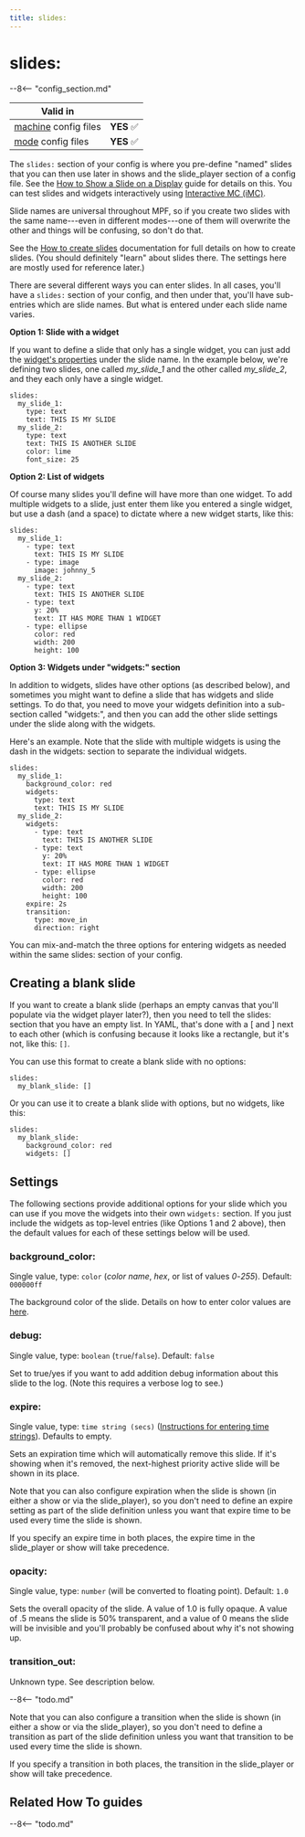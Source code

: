```yaml
---
title: slides:
---
```


# slides:


--8<-- "config_section.md"

| Valid in | |
|-----|:----:|
|[machine](instructions/machine_config.md) config files |**YES** :white_check_mark:|
|[mode](instructions/mode_config.md) config files|**YES** :white_check_mark:|

The `slides:` section of your config is where you pre-define "named"
slides that you can then use later in shows and the slide_player section
of a config file. See the
[How to Show a Slide on a Display](../mc/slides/showing_slides.md) guide
for details on this. You can test slides and widgets interactively using
[Interactive MC (iMC)](../tools/imc.md).

Slide names are universal throughout MPF, so if you create two slides
with the same name---even in different modes---one of them will
overwrite the other and things will be confusing, so don't do that.

See the [How to create slides](../mc/slides/creating_slides.md)
documentation for full details on how to create slides. (You should
definitely "learn" about slides there. The settings here are mostly
used for reference later.)

There are several different ways you can enter slides. In all cases,
you'll have a `slides:` section of your config, and then under that,
you'll have sub-entries which are slide names. But what is entered
under each slide name varies.

**Option 1: Slide with a widget**

If you want to define a slide that only has a single widget, you can
just add the
[widget's properties](../mc/widgets/types.md) under the slide name. In the example below, we're defining
two slides, one called *my_slide_1* and the other called *my_slide_2*,
and they each only have a single widget.

``` mpf-mc-config
slides:
  my_slide_1:
    type: text
    text: THIS IS MY SLIDE
  my_slide_2:
    type: text
    text: THIS IS ANOTHER SLIDE
    color: lime
    font_size: 25
```

**Option 2: List of widgets**

Of course many slides you'll define will have more than one widget. To
add multiple widgets to a slide, just enter them like you entered a
single widget, but use a dash (and a space) to dictate where a new
widget starts, like this:

``` mpf-mc-config
slides:
  my_slide_1:
    - type: text
      text: THIS IS MY SLIDE
    - type: image
      image: johnny_5
  my_slide_2:
    - type: text
      text: THIS IS ANOTHER SLIDE
    - type: text
      y: 20%
      text: IT HAS MORE THAN 1 WIDGET
    - type: ellipse
      color: red
      width: 200
      height: 100
```

**Option 3: Widgets under "widgets:" section**

In addition to widgets, slides have other options (as described below),
and sometimes you might want to define a slide that has widgets and
slide settings. To do that, you need to move your widgets definition
into a sub-section called "widgets:", and then you can add the other
slide settings under the slide along with the widgets.

Here's an example. Note that the slide with multiple widgets is using
the dash in the widgets: section to separate the individual widgets.

``` mpf-mc-config
slides:
  my_slide_1:
    background_color: red
    widgets:
      type: text
      text: THIS IS MY SLIDE
  my_slide_2:
    widgets:
      - type: text
        text: THIS IS ANOTHER SLIDE
      - type: text
        y: 20%
        text: IT HAS MORE THAN 1 WIDGET
      - type: ellipse
        color: red
        width: 200
        height: 100
    expire: 2s
    transition:
      type: move_in
      direction: right
```

You can mix-and-match the three options for entering widgets as needed
within the same slides: section of your config.

## Creating a blank slide

If you want to create a blank slide (perhaps an empty canvas that
you'll populate via the widget player later?), then you need to tell
the slides: section that you have an empty list. In YAML, that's done
with a \[ and \] next to each other (which is confusing because it looks
like a rectangle, but it's not, like this: `[]`.

You can use this format to create a blank slide with no options:

``` mpf-mc-config
slides:
  my_blank_slide: []
```

Or you can use it to create a blank slide with options, but no widgets,
like this:

``` mpf-mc-config
slides:
  my_blank_slide:
    background_color: red
    widgets: []
```

## Settings

The following sections provide additional options for your slide which
you can use if you move the widgets into their own `widgets:` section.
If you just include the widgets as top-level entries (like Options 1 and
2 above), then the default values for each of these settings below will
be used.

### background_color:

Single value, type: `color` (*color name*, *hex*, or list of values
*0*-*255*). Default: `000000ff`

The background color of the slide. Details on how to enter color values
are [here](instructions/colors.md).

### debug:

Single value, type: `boolean` (`true`/`false`). Default: `false`

Set to true/yes if you want to add addition debug information about this
slide to the log. (Note this requires a verbose log to see.)

### expire:

Single value, type: `time string (secs)`
([Instructions for entering time strings](instructions/time_strings.md)). Defaults to empty.

Sets an expiration time which will automatically remove this slide. If
it's showing when it's removed, the next-highest priority active slide
will be shown in its place.

Note that you can also configure expiration when the slide is shown (in
either a show or via the slide_player), so you don't need to define an
expire setting as part of the slide definition unless you want that
expire time to be used every time the slide is shown.

If you specify an expire time in both places, the expire time in the
slide_player or show will take precedence.

### opacity:

Single value, type: `number` (will be converted to floating point).
Default: `1.0`

Sets the overall opacity of the slide. A value of 1.0 is fully opaque. A
value of .5 means the slide is 50% transparent, and a value of 0 means
the slide will be invisible and you'll probably be confused about why
it's not showing up.

### transition_out:

Unknown type. See description below.

--8<-- "todo.md"

Note that you can also configure a transition when the slide is shown
(in either a show or via the slide_player), so you don't need to define
a transition as part of the slide definition unless you want that
transition to be used every time the slide is shown.

If you specify a transition in both places, the transition in the
slide_player or show will take precedence.

## Related How To guides

--8<-- "todo.md"
